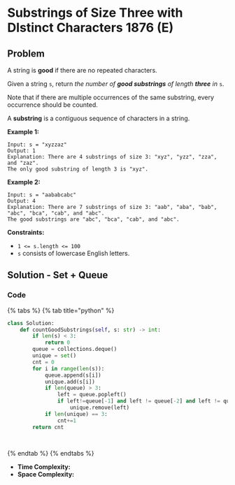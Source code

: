 # Substrings of Size Three with DIstinct Characters 1876 \(E\)

## Problem

A string is **good** if there are no repeated characters.

Given a string `s`​​​​​, return _the number of **good substrings** of length **three** in_ `s`​​​​​​.

Note that if there are multiple occurrences of the same substring, every occurrence should be counted.

A **substring** is a contiguous sequence of characters in a string.

**Example 1:**

```text
Input: s = "xyzzaz"
Output: 1
Explanation: There are 4 substrings of size 3: "xyz", "yzz", "zza", and "zaz". 
The only good substring of length 3 is "xyz".
```

**Example 2:**

```text
Input: s = "aababcabc"
Output: 4
Explanation: There are 7 substrings of size 3: "aab", "aba", "bab", "abc", "bca", "cab", and "abc".
The good substrings are "abc", "bca", "cab", and "abc".
```

**Constraints:**

* `1 <= s.length <= 100`
* `s`​​​​​​ consists of lowercase English letters.

## Solution - Set + Queue

### Code

{% tabs %}
{% tab title="python" %}
```python
class Solution:
    def countGoodSubstrings(self, s: str) -> int:
        if len(s) < 3:
            return 0
        queue = collections.deque()
        unique = set()
        cnt = 0
        for i in range(len(s)):
            queue.append(s[i])
            unique.add(s[i])
            if len(queue) > 3:
                left = queue.popleft()
                if left!=queue[-1] and left != queue[-2] and left != queue[-3]:
                    unique.remove(left)
            if len(unique) == 3:
                cnt+=1
        return cnt
                
        
```
{% endtab %}
{% endtabs %}

* **Time Complexity:**
* **Space Complexity:**

